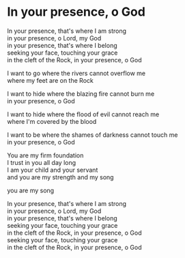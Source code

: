 # In your presence, o God

In your presence, that's where I am strong  
in your presence, o Lord, my God  
in your presence, that's where I belong  
seeking your face, touching your grace  
in the cleft of the Rock, in your presence, o God

I want to go where the rivers cannot overflow me  
where my feet are on the Rock

I want to hide where the blazing fire cannot burn me  
in your presence, o God

I want to hide where the flood of evil cannot reach me  
where I'm covered by the blood

I want to be where the shames of darkness cannot touch me  
in your presence, o God

You are my firm foundation  
I trust in you all day long  
I am your child and your servant  
and you are my strength and my song

you are my song

In your presence, that's where I am strong  
in your presence, o Lord, my God  
in your presence, that's where I belong  
seeking your face, touching your grace  
in the cleft of the Rock, in your presence, o God  
seeking your face, touching your grace  
in the cleft of the Rock, in your presence, o God
